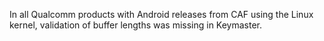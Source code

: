 In all Qualcomm products with Android releases from CAF using the Linux kernel, validation of buffer lengths was missing in Keymaster.